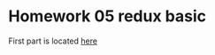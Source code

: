  # Homework 05 redux basic

First part is located [here](https://codesandbox.io/s/001-redux-forked-l358r?file=/src/redux.ts)
 
